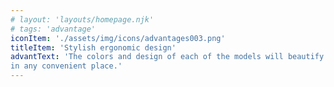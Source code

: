 ```yaml
---
# layout: 'layouts/homepage.njk'
# tags: 'advantage'
iconItem: './assets/img/icons/advantages003.png'
titleItem: 'Stylish ergonomic design'
advantText: 'The colors and design of each of the models will beautify the office of any company and seamlessly fit into its interior. The printer can be placed
in any convenient place.'
---
```

